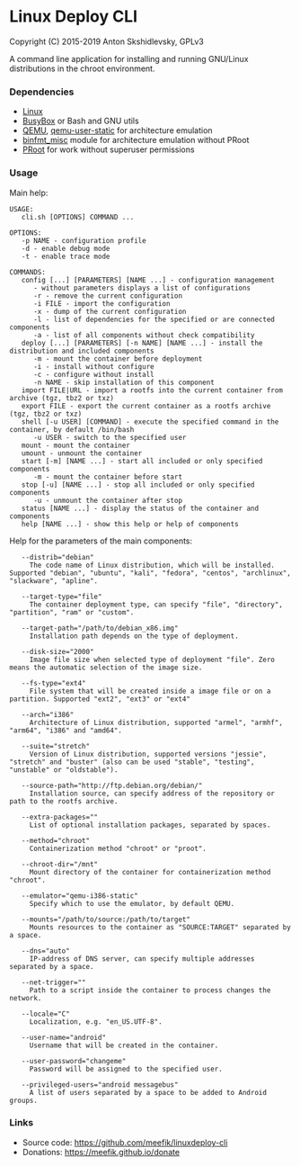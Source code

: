 # Linux Deploy CLI

Copyright (C) 2015-2019 Anton Skshidlevsky, GPLv3

A command line application for installing and running GNU/Linux distributions in the chroot environment.

### Dependencies

- [Linux](http://kernel.org)
- [BusyBox](https://github.com/meefik/busybox) or Bash and GNU utils
- [QEMU](http://qemu.org), [qemu-user-static](https://packages.debian.org/stable/qemu-user-static) for architecture emulation
- [binfmt_misc](https://en.wikipedia.org/wiki/Binfmt_misc) module for architecture emulation without PRoot
- [PRoot](https://github.com/meefik/PRoot) for work without superuser permissions

### Usage

Main help:

```
USAGE:
   cli.sh [OPTIONS] COMMAND ...

OPTIONS:
   -p NAME - configuration profile
   -d - enable debug mode
   -t - enable trace mode

COMMANDS:
   config [...] [PARAMETERS] [NAME ...] - configuration management
      - without parameters displays a list of configurations
      -r - remove the current configuration
      -i FILE - import the configuration
      -x - dump of the current configuration
      -l - list of dependencies for the specified or are connected components
      -a - list of all components without check compatibility
   deploy [...] [PARAMETERS] [-n NAME] [NAME ...] - install the distribution and included components
      -m - mount the container before deployment
      -i - install without configure
      -c - configure without install
      -n NAME - skip installation of this component
   import FILE|URL - import a rootfs into the current container from archive (tgz, tbz2 or txz)
   export FILE - export the current container as a rootfs archive (tgz, tbz2 or txz)
   shell [-u USER] [COMMAND] - execute the specified command in the container, by default /bin/bash
      -u USER - switch to the specified user
   mount - mount the container
   umount - unmount the container
   start [-m] [NAME ...] - start all included or only specified components
      -m - mount the container before start
   stop [-u] [NAME ...] - stop all included or only specified components
      -u - unmount the container after stop
   status [NAME ...] - display the status of the container and components
   help [NAME ...] - show this help or help of components

```

Help for the parameters of the main components:

```
   --distrib="debian"
     The code name of Linux distribution, which will be installed. Supported "debian", "ubuntu", "kali", "fedora", "centos", "archlinux", "slackware", "apline".

   --target-type="file"
     The container deployment type, can specify "file", "directory", "partition", "ram" or "custom".

   --target-path="/path/to/debian_x86.img"
     Installation path depends on the type of deployment.

   --disk-size="2000"
     Image file size when selected type of deployment "file". Zero means the automatic selection of the image size.

   --fs-type="ext4"
     File system that will be created inside a image file or on a partition. Supported "ext2", "ext3" or "ext4"

   --arch="i386"
     Architecture of Linux distribution, supported "armel", "armhf", "arm64", "i386" and "amd64".

   --suite="stretch"
     Version of Linux distribution, supported versions "jessie", "stretch" and "buster" (also can be used "stable", "testing", "unstable" or "oldstable").

   --source-path="http://ftp.debian.org/debian/"
     Installation source, can specify address of the repository or path to the rootfs archive.

   --extra-packages=""
     List of optional installation packages, separated by spaces.

   --method="chroot"
     Containerization method "chroot" or "proot".

   --chroot-dir="/mnt"
     Mount directory of the container for containerization method "chroot".

   --emulator="qemu-i386-static"
     Specify which to use the emulator, by default QEMU.

   --mounts="/path/to/source:/path/to/target"
     Mounts resources to the container as "SOURCE:TARGET" separated by a space.

   --dns="auto"
     IP-address of DNS server, can specify multiple addresses separated by a space.

   --net-trigger=""
     Path to a script inside the container to process changes the network.

   --locale="C"
     Localization, e.g. "en_US.UTF-8".

   --user-name="android"
     Username that will be created in the container.

   --user-password="changeme"
     Password will be assigned to the specified user.

   --privileged-users="android messagebus"
     A list of users separated by a space to be added to Android groups.

```

### Links

- Source code: https://github.com/meefik/linuxdeploy-cli
- Donations: https://meefik.github.io/donate
